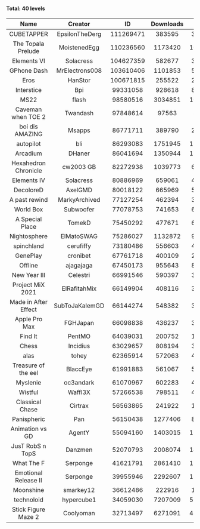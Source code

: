 #### Total: 40 levels

| Name | Creator | ID | Downloads | Likes |
|:---:|:---:|:---:|:---:|:---:|
| CUBETAPPER | EpsilonTheDerg | 111269471 | 383595 | 35527
| The Topala Prelude | MoistenedEgg | 110236560 | 1173420 | 101600
| Elements VI | Solacress | 104627359 | 582677 | 35508
| GPhone Dash | MrElectrons008 | 103610406 | 1101853 | 55857
| Eros | HanStor | 100671815 | 255522 | 20283
| Interstice | Bpi | 99331058 | 928618 | 87771
| MS22 | flash | 98580516 | 3034851 | 105593
| Caveman when TOE 2 | Twandash | 97848614 | 97563 | 8335
| boi dis AMAZING | Msapps | 86771711 | 389790 | 26645
| autopilot | bli | 86293083 | 1751945 | 135214
| Arcadium | DHaner | 86041694 | 1350944 | 114835
| Hexahedron Chronicle | cw2003 GB | 82272938 | 1039773 | 69938
| Elements IV | Solacress | 80886969 | 659061 | 45343
| DecoloreD | AxelGMD | 80018122 | 665969 | 55318
| A past rewind | MarkyArchived | 77127254 | 462394 | 31108
| World Box | Subwoofer | 77078753 | 741653 | 65155
| A Special Place | TomekD | 75450292 | 477671 | 66043
| Nightosphere | ElMatoSWAG | 75286027 | 1132872 | 97439
| spinchland | cerufiffy | 73180486 | 556603 | 41828
| GenePlay | cronibet | 67761718 | 400109 | 25628
| Offline | ajagajaga | 67450173 | 955643 | 85369
| New Year III | Celestri | 66991546 | 590397 | 38366
| Project MiX 2021 | ElRafitahMix | 66149904 | 408116 | 33136
| Made in After Effect | SubToJaKalemGD | 66144274 | 548382 | 33186
| Apple Pro Max | FGHJapan | 66098838 | 436237 | 36404
| Find It | PentMO | 64039031 | 200752 | 14337
| Chess | Incidius | 63029657 | 808194 | 35070
| alas | tohey | 62365914 | 572063 | 47261
| Treasure of the eel | BlaccEye | 61991883 | 561067 | 52176
| Myslenie | oc3andark | 61070967 | 602283 | 45061
| Wistful | Waffl3X | 57266538 | 798511 | 45340
| Classical Chase | Cirtrax | 56563865 | 241922 | 16687
| Panispheric | Pan | 56150438 | 1277406 | 81095
| Animation vs GD | AgentY | 55094160 | 1403015 | 114779
| JusT RobS n TopS | Danzmen | 52070793 | 2008074 | 140579
| What The F | Serponge | 41621791 | 2861410 | 173799
| Emotional Release II | Serponge | 39955946 | 2292607 | 189198
| Moonshine | smarkey12 | 36612486 | 222916 | 11313
| technoloid | hypercube1 | 34059030 | 7207009 | 525700
| Stick Figure Maze 2 | Coolyoman | 32713497 | 6271091 | 419501
